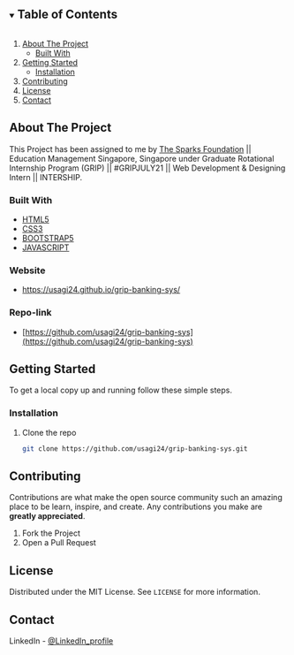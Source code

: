 <!-- CONTENTS -->
<details open="open">
  <summary><h2 style="display: inline-block">Table of Contents</h2></summary>
  <ol>
    <li>
      <a href="#about-the-project">About The Project</a>
      <ul>
        <li><a href="#built-with">Built With</a></li>
      </ul>
    </li>
    <li>
      <a href="#getting-started">Getting Started</a>
      <ul>
        <li><a href="#installation">Installation</a></li>
      </ul>
    </li>
    <li><a href="#contributing">Contributing</a></li>
    <li><a href="#license">License</a></li>
    <li><a href="#contact">Contact</a></li>
  </ol>
</details>

<!-- ABOUT THE PROJECT -->
## About The Project

This Project has been assigned to me by [The Sparks Foundation](https://internship.thesparksfoundation.info/) || Education Management Singapore, Singapore under Graduate Rotational Internship Program (GRIP) || #GRIPJULY21 || Web Development & Designing Intern || INTERSHIP.

### Built With

* [HTML5](https://developer.mozilla.org/en-US/docs/Glossary/HTML5)
* [CSS3](https://developer.mozilla.org/en-US/docs/Web/CSS)
* [BOOTSTRAP5](https://getbootstrap.com/docs/5.0/getting-started/introduction/)
* [JAVASCRIPT](https://developer.mozilla.org/en-US/docs/Web/JavaScript)

### Website

* https://usagi24.github.io/grip-banking-sys/

### Repo-link

* [https://github.com/usagi24/grip-banking-sys](https://github.com/usagi24/grip-banking-sys)

<!-- GETTING STARTED -->
## Getting Started

To get a local copy up and running follow these simple steps.

### Installation

1. Clone the repo
   ```sh
   git clone https://github.com/usagi24/grip-banking-sys.git
   ```
  
<!-- CONTRIBUTING -->
## Contributing

Contributions are what make the open source community such an amazing place to be learn, inspire, and create. Any contributions you make are **greatly appreciated**.

1. Fork the Project
2. Open a Pull Request


<!-- LICENSE -->
## License

Distributed under the MIT License. See `LICENSE` for more information.



<!-- CONTACT -->
## Contact

LinkedIn - [@LinkedIn_profile](https://www.linkedin.com/in/kankana-dolai-324303209/)
